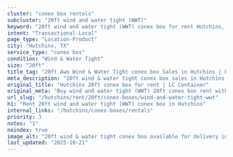 ```yaml
---
cluster: "conex box rentals"
subcluster: "20ft wind and water tight (WWT)"
keyword: "20ft wind and water tight (WWT) conex box for rent Hutchins, TX"
intent: "Transactional-Local"
page_type: "Location-Product"
city: "Hutchins, TX"
service_type: "conex box"
condition: "Wind & Water Tight"
size: "20ft"
title_tag: "20ft Awo Wind & Water Tight conex box Sales in Hutchins | LC Container"
meta_description: "20ft wind & water tight conex box sales in Hutchins. Fast delivery, competitive pricing. Serving conex boxes area. Quote ID: DBP. Call (214) 524-4168 for your free quote today."
original_title: "Hutchins 20ft conex box for rent | LC Container"
original_meta: "Buy wind and water tight (WWT) 20ft conex box rent with local delivery in Hutchins, TX. LC Container — local Since 2003. Request a fast quote today."
url_slug: "/hutchins/rent/20ft/conex-boxes/wind-and-water-tight-wwt"
h1: "Rent 20ft wind and water tight (WWT) conex box in Hutchins"
internal_links: "/hutchins/conex-boxes/rentals"
priority: 3
notes: "1"
noindex: true
image_alt: "20ft wind & water tight conex box available for delivery in Hutchins"
last_updated: "2025-10-21"
---
```


<!-- TODO: Add unique city/inventory copy, images, and internal links here. -->
